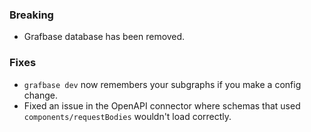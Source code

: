 ### Breaking

- Grafbase database has been removed.

### Fixes

- `grafbase dev` now remembers your subgraphs if you make a config change.
- Fixed an issue in the OpenAPI connector where schemas that used
  `components/requestBodies` wouldn't load correctly.
